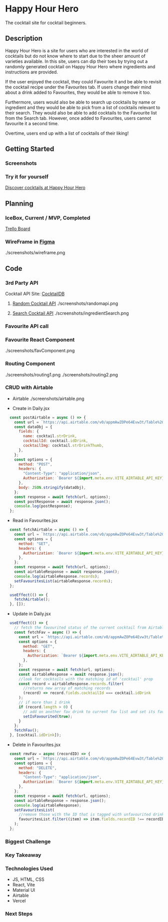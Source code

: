 # Happy Hour Hero
The cocktail site for cocktail beginners.

## Description

Happy Hour Hero is a site for users who are interested in the world of cocktails but do not know where to start due to the sheer amount of varieties available. In this site, users can dip their toes by trying out a randomly generated cocktail on Happy Hour Hero where ingredients and instructions are provided. 

If the user enjoyed the cocktail, they could Favourite it and be able to revisit the cocktail recipe under the Favourites tab. If users change their mind about a drink added to Favourites, they would be able to remove it too. 

Furthermore, users would also be able to search up cocktails by name or ingredient and they would be able to pick from a list of cocktails relevant to their search. They would also be able to add cocktails to the Favourite list from the Search tab. However, once added to Favourites, users cannot favourite it a second time. 

Overtime, users end up with a list of cocktails of their liking!

## Getting Started

### Screenshots

### Try it for yourself

[Discover cocktails at Happy Hour Hero](https://happyhourhero.vercel.app/)

## Planning

### IceBox, Current / MVP, Completed
[Trello Board](https://trello.com/b/fcRCbQos/my-trello-board)

### WireFrame in [Figma](https://www.figma.com/file/FWtpHUGTqsCVNScHibEzm5/Project-2%3A-HappyHourHero?type=whiteboard&node-id=92%3A7732&t=jPWZCNCRfOW0UccR-1) 

./screenshots/wireframe.png


## Code

### 3rd Party API

Cocktail API Site: [CocktailDB](https://www.thecocktaildb.com/api.php)

1. [Random Cocktail API](https://www.thecocktaildb.com/api/json/v1/1/random.php)
./screenshots/randomapi.png


2. [Search Cocktail API](https://www.thecocktaildb.com/api/json/v1/1/search.php?i=vodka)
./screenshots/ingredientSearch.png

### Favourite API call


### Favourite React Component
./screenshots/favComponent.png

### Routing Component
./screenshots/routing1.png
./screenshots/routing2.png


### CRUD with Airtable
- Airtable
./screenshots/airtable.png

- Create in Daily.jsx
```javascript
  const postAirtable = async () => {
    const url = `https://api.airtable.com/v0/appmAwZOPe64Evw3t/Table%201`;
    const dataObj = {
      fields: {
        name: cocktail.strDrink,
        cocktailId: cocktail.idDrink,
        cocktailImg: cocktail.strDrinkThumb,
      },
    };
    const options = {
      method: "POST",
      headers: {
        "Content-Type": "application/json",
        Authorization: `Bearer ${import.meta.env.VITE_AIRTABLE_API_KEY}`,
      },
      body: JSON.stringify(dataObj),
    };
    const response = await fetch(url, options);
    const postResponse = await response.json();
    console.log(postResponse);
  };
```
- Read in Favourites.jsx
```javascript
  const fetchAirtable = async () => {
    const url = `https://api.airtable.com/v0/appmAwZOPe64Evw3t/Table%201`;
    const options = {
      method: "GET",
      headers: {
        Authorization: `Bearer ${import.meta.env.VITE_AIRTABLE_API_KEY}`,
      },
    };
    const response = await fetch(url, options);
    const airtableResponse = await response.json();
    console.log(airtableResponse.records);
    setFavouritesList(airtableResponse.records);
  };

  useEffect(() => {
    fetchAirtable();
  }, []);
```
- Update in Daily.jsx
```javascript
  useEffect(() => {
    // fetch the favourited status of the current cocktail from Airtable
    const fetchFav = async () => {
      const url = `https://api.airtable.com/v0/appmAwZOPe64Evw3t/Table%201`;
      const options = {
        method: "GET",
        headers: {
          Authorization: `Bearer ${import.meta.env.VITE_AIRTABLE_API_KEY}`,
        },
      };
      const response = await fetch(url, options);
      const airtableResponse = await response.json();
      //look for cocktails with the matching id of 'cocktail' prop
      const record = airtableResponse.records.filter(
        //returns new array of matching records
        (record) => record.fields.cocktailId === cocktail.idDrink
      );
      // if more than 1 drink
      if (record.length > 0) {
        // add on another fav drink to current fav list and set its fav status to true
        setIsFavourited(true);
      }
    };
    fetchFav();
  }, [cocktail.idDrink]);
```
- Delete in Favourites.jsx
```javascript
  const rmvFav = async (recordID) => {
    const url = `https://api.airtable.com/v0/appmAwZOPe64Evw3t/Table%201/${recordID}`;
    const options = {
      method: "DELETE",
      headers: {
        "Content-Type": "application/json",
        Authorization: `Bearer ${import.meta.env.VITE_AIRTABLE_API_KEY}`,
      },
    };
    const response = await fetch(url, options);
    const airtableResponse = response.json();
    console.log(airtableResponse);
    setFavouritesList(
      //remove those with the ID that is tagged with unfavourited drink
      favouritesList.filter((item) => item.fields.recordID !== recordID)
    );
  };
```

### Biggest Challenge

### Key Takeaway

### Technologies Used
- JS, HTML, CSS 
- React, Vite
- Material UI
- Airtable
- Vercel

### Next Steps
